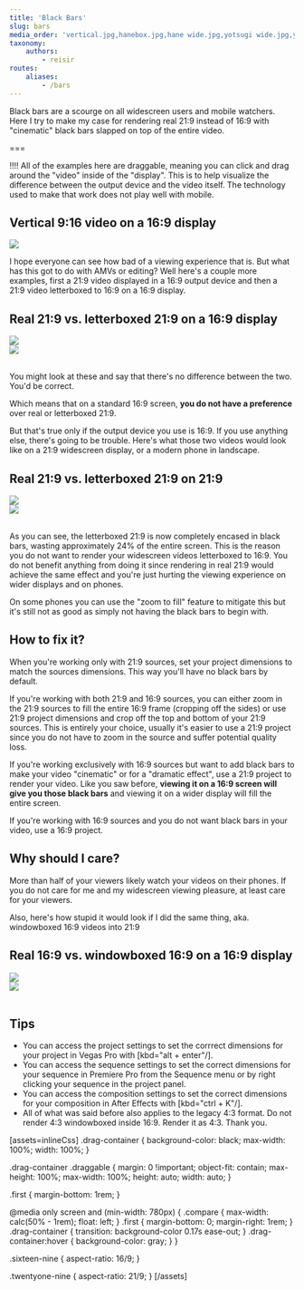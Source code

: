 ```yaml
---
title: 'Black Bars'
slug: bars
media_order: 'vertical.jpg,hanebox.jpg,hane wide.jpg,yotsugi wide.jpg,yotsugi.jpg'
taxonomy:
    authors:
        - reisir
routes:
    aliases:
        - /bars
---
```


Black bars are a scourge on all widescreen users and mobile watchers. Here I try to make my case for rendering real 21:9 instead of 16:9 with "cinematic" black bars slapped on top of the entire video. 

===

!!!! All of the examples here are draggable, meaning you can click and drag around the "video" inside of the "display". This is to help visualize the difference between the output device and the video itself. The technology used to make that work does not play well with mobile.

## Vertical 9:16 video on a 16:9 display

<div class="drag-container sixteen-nine" markdown="1">
<img src="./bars/vertical.jpg" class="draggable"/>
</div>

I hope everyone can see how bad of a viewing experience that is. But what has this got to do with AMVs or editing? Well here's a couple more examples, first a 21:9 video displayed in a 16:9 output device and then a 21:9 video letterboxed to 16:9 on a 16:9 display. 

## Real 21:9 vs. letterboxed 21:9 on a 16:9 display

<div class="drag-container sixteen-nine compare first" markdown="1">
<img src="./bars/hane wide.jpg" class="draggable"/>
</div>

<div class="drag-container sixteen-nine compare" markdown="1">
<img src="./bars/hanebox.jpg" class="draggable"/>
</div>

<br style="clear: both" />

You might look at these and say that there's no difference between the two. You'd be correct. 

Which means that on a standard 16:9 screen, **you do not have a preference** over real or letterboxed 21:9. 

But that's true only if the output device you use is 16:9. If you use anything else, there's going to be trouble. Here's what those two videos would look like on a 21:9 widescreen display, or a modern phone in landscape.

## Real 21:9 vs. letterboxed 21:9 on 21:9

<div class="drag-container twentyone-nine compare first" markdown="1">
<img src="./bars/hane wide.jpg" class="draggable"/>
</div>

<div class="drag-container twentyone-nine compare" markdown="1">
<img src="./bars/hanebox.jpg" class="draggable"/>
</div>

<br style="clear: both" />

As you can see, the letterboxed 21:9 is now completely encased in black bars, wasting approximately 24% of the entire screen. This is the reason you do not want to render your widescreen videos letterboxed to 16:9. You do not benefit anything from doing it since rendering in real 21:9 would achieve the same effect and you're just hurting the viewing experience on wider displays and on phones.

On some phones you can use the "zoom to fill" feature to mitigate this but it's still not as good as simply not having the black bars to begin with. 

## How to fix it?

When you're working only with 21:9 sources, set your project dimensions to match the sources dimensions. This way you'll have no black bars by default.

If you're working with both 21:9 and 16:9 sources, you can either zoom in the 21:9 sources to fill the entire 16:9 frame (cropping off the sides) or use 21:9 project dimensions and crop off the top and bottom of your 21:9 sources. This is entirely your choice, usually it's easier to use a 21:9 project since you do not have to zoom in the source and suffer potential quality loss.

If you're working exclusively with 16:9 sources but want to add black bars to make your video "cinematic" or for a "dramatic effect", use a 21:9 project to render your video. Like you saw before, **viewing it on a 16:9 screen will give you those black bars** and viewing it on a wider display will fill the entire screen.

If you're working with 16:9 sources and you do not want black bars in your video, use a 16:9 project.

## Why should I care?

More than half of your viewers likely watch your videos on their phones. If you do not care for me and my widescreen viewing pleasure, at least care for your viewers. 

Also, here's how stupid it would look if I did the same thing, aka. windowboxed 16:9 videos into 21:9

## Real 16:9 vs. windowboxed 16:9 on a 16:9 display
<div class="drag-container sixteen-nine compare first" markdown="1">
<img src="./bars/yotsugi.jpg" class="draggable"/>
</div>

<div class="drag-container sixteen-nine compare" markdown="1">
<img src="./bars/yotsugi wide.jpg" class="draggable"/>
</div>

<br style="clear: both" />

## Tips

* You can access the project settings to set the corrrect dimensions for your project in Vegas Pro with [kbd="alt + enter"/].
* You can access the sequence settings to set the correct dimensions for your sequence in Premiere Pro from the Sequence menu or by right clicking your sequence in the project panel.
* You can access the composition settings to set the correct dimensions for your composition in After Effects with [kbd="ctrl + K"/].
* All of what was said before also applies to the legacy 4:3 format. Do not render 4:3 windowboxed inside 16:9. Render it as 4:3. Thank you. 

<script src="https://code.jquery.com/ui/1.13.0/jquery-ui.min.js" defer></script>

<script defer>
  $( function() {
    $( ".draggable" ).draggable({ containment: "parent" });
    $(".draggable").each(function () {
      const w = $(this).width();
      const pw = $(this).parent().width();
      const h = $(this).height();
      const ph = $(this).parent().height();
      $(this).css({ left: pw / 2 - w / 2 + "px", top: ph / 2 - h / 2 + "px" });
    });
  });
</script>

[assets=inlineCss]
.drag-container {
    background-color: black;
    max-width: 100%;
    width: 100%;
}

.drag-container .draggable {
	margin: 0 !important;
    object-fit: contain;
    max-height: 100%;
    max-width: 100%;
    height: auto;
    width: auto;
}

.first {
	margin-bottom: 1rem;
}

@media only screen and (min-width: 780px)  {
    .compare {
        max-width: calc(50% - 1rem);
        float: left;
    }
    .first {
        margin-bottom: 0;
        margin-right: 1rem;
    }
    .drag-container {
        transition: background-color 0.17s ease-out; 
    }
    .drag-container:hover {
        background-color: gray;
    }
}

.sixteen-nine {
	aspect-ratio: 16/9;
}

.twentyone-nine {
	aspect-ratio: 21/9;
}
[/assets]